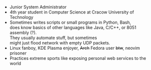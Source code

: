 - Junior System Administrator
- 4th year student in Computer Science at Cracow University of Technology
- Sometimes writes scripts or small programs in Python, Bash,   
  does know basics of other languages like Java, C/C++, or 8051 assembly (?).  
  They usually automate stuff, but sometimes   
  might just flood network with empty UDP packets.
- Linux fanboy, KDE Plasma enjoyer, ~~Arch~~ Fedora user ~~btw~~, neovim prisoner
- Practices extreme sports like exposing personal web services to the world
